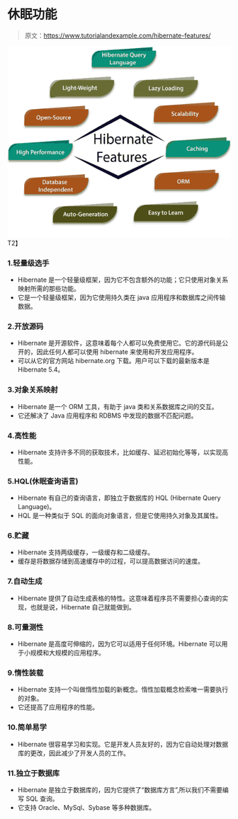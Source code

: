 # 休眠功能

> 原文：<https://www.tutorialandexample.com/hibernate-features/>

![hibernate features](img/4401f27bc3683e9141266475a6a4acdf.png)T2】

### 1.轻量级选手

*   Hibernate 是一个轻量级框架，因为它不包含额外的功能；它只使用对象关系映射所需的那些功能。
*   它是一个轻量级框架，因为它使用持久类在 java 应用程序和数据库之间传输数据。

### 2.开放源码

*   Hibernate 是开源软件，这意味着每个人都可以免费使用它。它的源代码是公开的，因此任何人都可以使用 hibernate 来使用和开发应用程序。
*   可以从它的官方网站 hibernate.org 下载。用户可以下载的最新版本是 Hibernate 5.4。

### 3.对象关系映射

*   Hibernate 是一个 ORM 工具，有助于 java 类和关系数据库之间的交互。
*   它还解决了 Java 应用程序和 RDBMS 中发现的数据不匹配问题。

### 4.高性能

*   Hibernate 支持许多不同的获取技术，比如缓存、延迟初始化等等，以实现高性能。

### 5.HQL(休眠查询语言)

*   Hibernate 有自己的查询语言，即独立于数据库的 HQL (Hibernate Query Language)。
*   HQL 是一种类似于 SQL 的面向对象语言，但是它使用持久对象及其属性。

### 6.贮藏

*   Hibernate 支持两级缓存，一级缓存和二级缓存。
*   缓存是将数据存储到高速缓存中的过程，可以提高数据访问的速度。

### 7.自动生成

*   Hibernate 提供了自动生成表格的特性。这意味着程序员不需要担心查询的实现，也就是说，Hibernate 自己就能做到。

### 8.可量测性

*   Hibernate 是高度可伸缩的，因为它可以适用于任何环境。Hibernate 可以用于小规模和大规模的应用程序。

### 9.惰性装载

*   Hibernate 支持一个叫做惰性加载的新概念。惰性加载概念检索唯一需要执行的对象。
*   它还提高了应用程序的性能。

### 10.简单易学

*   Hibernate 很容易学习和实现。它是开发人员友好的，因为它自动处理对数据库的更改，因此减少了开发人员的工作。

### 11.独立于数据库

*   Hibernate 是独立于数据库的，因为它提供了“数据库方言”,所以我们不需要编写 SQL 查询。
*   它支持 Oracle、MySql、Sybase 等多种数据库。